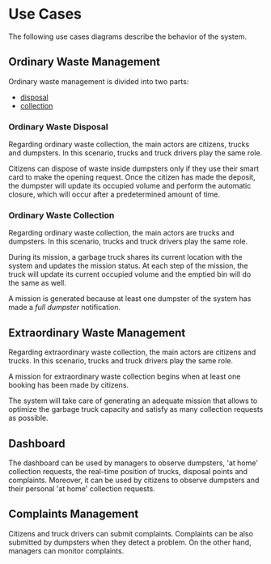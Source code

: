 # Use Cases

The following use cases diagrams describe the behavior of the system.

## Ordinary Waste Management

Ordinary waste management is divided into two parts:

* [disposal](#ordinary-waste-disposal)
* [collection](#ordinary-waste-collection)

### Ordinary Waste Disposal

Regarding ordinary waste collection, the main actors are citizens, trucks and dumpsters. In this scenario, trucks and truck drivers play the same role.

<!--![Diagram Image Link](./ordinary-disposal-use-cases.pm.puml)-->

Citizens can dispose of waste inside dumpsters only if they use their smart card to make the opening request. Once the citizen has made the deposit, the dumpster will update its occupied volume and perform the automatic closure, which will occur after a predetermined amount of time.

### Ordinary Waste Collection

Regarding ordinary waste collection, the main actors are trucks and dumpsters. In this scenario, trucks and truck drivers play the same role.

<!--![Diagram Image Link](./ordinary-collection-use-cases.pm.puml)-->

During its mission, a garbage truck shares its current location with the system and updates the mission status.
At each step of the mission, the truck will update its current occupied volume and the emptied bin will do the same as well.

A mission is generated because at least one dumpster of the system has made a _full dumpster_ notification.

## Extraordinary Waste Management

Regarding extraordinary waste collection, the main actors are citizens and trucks. In this scenario, trucks and truck drivers play the same role.

<!--![Diagram Image Link](./extraordinary-management-use-cases.pm.puml)-->

A mission for extraordinary waste collection begins when at least one booking has been made by citizens.

The system will take care of generating an adequate mission that allows to optimize the garbage truck capacity and satisfy as many collection requests as possible.

## Dashboard

The dashboard can be used by managers to observe dumpsters, 'at home' collection requests, the real-time position of trucks, disposal points and complaints. Moreover, it can be used by citizens to observe dumpsters and their personal 'at home' collection requests.

<!--![Diagram Image Link](./dashboard-use-cases.pm.puml)-->

## Complaints Management

Citizens and truck drivers can submit complaints. Complaints can be also submitted by dumpsters when they detect a problem. On the other hand, managers can monitor complaints.

<!--![Diagram Image Link](./complaints-use-cases.pm.puml)-->